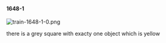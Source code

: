 #### 1648-1
![train-1648-1-0.png](https://github.com/lil-lab/nlvr/raw/master/nlvr/train/images/18/train-1648-1-0.png "train-1648-1-0.png")

there is a grey square with exacty one object which is yellow